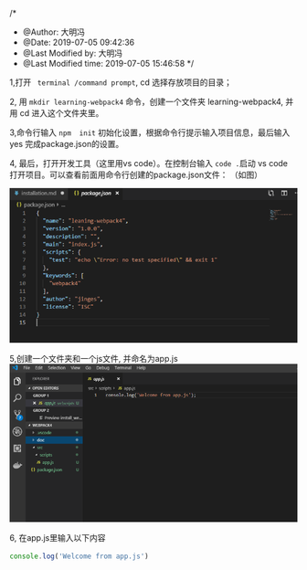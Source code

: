 /*
 * @Author: 大明冯 
 * @Date: 2019-07-05 09:42:36 
 * @Last Modified by: 大明冯
 * @Last Modified time: 2019-07-05 15:46:58
 */

1,打开 ` terminal /command prompt`, cd 选择存放项目的目录；

2, 用  `mkdir learning-webpack4` 命令，创建一个文件夹 learning-webpack4, 并用 cd  进入这个文件夹里。

3,命令行输入 `npm  init` 初始化设置，根据命令行提示输入项目信息，最后输入 yes 完成package.json的设置。

4, 最后，打开开发工具（这里用vs code）。在控制台输入 ` code . `启动 vs code 打开项目。可以查看前面用命令行创建的package.json文件： （如图）

![package.json](./1.png)

5,创建一个文件夹和一个js文件, 并命名为app.js
![app.js](./2.png)

6, 在app.js里输入以下内容
```javascript
console.log('Welcome from app.js')
```